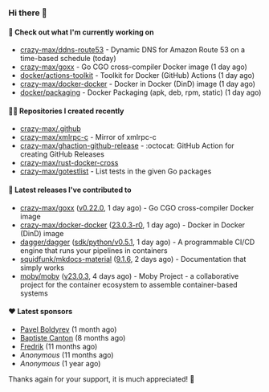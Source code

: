 ### Hi there 👋

#### 👷 Check out what I'm currently working on

- [crazy-max/ddns-route53](https://github.com/crazy-max/ddns-route53) - Dynamic DNS for Amazon Route 53 on a time-based schedule (today)
- [crazy-max/goxx](https://github.com/crazy-max/goxx) - Go CGO cross-compiler Docker image (1 day ago)
- [docker/actions-toolkit](https://github.com/docker/actions-toolkit) - Toolkit for Docker (GitHub) Actions (1 day ago)
- [crazy-max/docker-docker](https://github.com/crazy-max/docker-docker) - Docker in Docker (DinD) image (1 day ago)
- [docker/packaging](https://github.com/docker/packaging) - Docker Packaging (apk, deb, rpm, static) (1 day ago)

#### 👨‍💻 Repositories I created recently

- [crazy-max/.github](https://github.com/crazy-max/.github)
- [crazy-max/xmlrpc-c](https://github.com/crazy-max/xmlrpc-c) - Mirror of xmlrpc-c
- [crazy-max/ghaction-github-release](https://github.com/crazy-max/ghaction-github-release) - :octocat: GitHub Action for creating GitHub Releases
- [crazy-max/rust-docker-cross](https://github.com/crazy-max/rust-docker-cross)
- [crazy-max/gotestlist](https://github.com/crazy-max/gotestlist) - List tests in the given Go packages

#### 🚀 Latest releases I've contributed to

- [crazy-max/goxx](https://github.com/crazy-max/goxx) ([v0.22.0](https://github.com/crazy-max/goxx/releases/tag/v0.22.0), 1 day ago) - Go CGO cross-compiler Docker image
- [crazy-max/docker-docker](https://github.com/crazy-max/docker-docker) ([23.0.3-r0](https://github.com/crazy-max/docker-docker/releases/tag/23.0.3-r0), 1 day ago) - Docker in Docker (DinD) image
- [dagger/dagger](https://github.com/dagger/dagger) ([sdk/python/v0.5.1](https://github.com/dagger/dagger/releases/tag/sdk/python/v0.5.1), 1 day ago) - A programmable CI/CD engine that runs your pipelines in containers
- [squidfunk/mkdocs-material](https://github.com/squidfunk/mkdocs-material) ([9.1.6](https://github.com/squidfunk/mkdocs-material/releases/tag/9.1.6), 2 days ago) - Documentation that simply works
- [moby/moby](https://github.com/moby/moby) ([v23.0.3](https://github.com/moby/moby/releases/tag/v23.0.3), 4 days ago) - Moby Project - a collaborative project for the container ecosystem to assemble container-based systems

#### ❤️ Latest sponsors
- [Pavel Boldyrev](https://github.com/bpg) (1 month ago)
- [Baptiste Canton](https://github.com/batmac) (8 months ago)
- [Fredrik](https://github.com/fredrikscode) (11 months ago)
- _Anonymous_ (11 months ago)
- _Anonymous_ (1 year ago)

Thanks again for your support, it is much appreciated! 🙏
